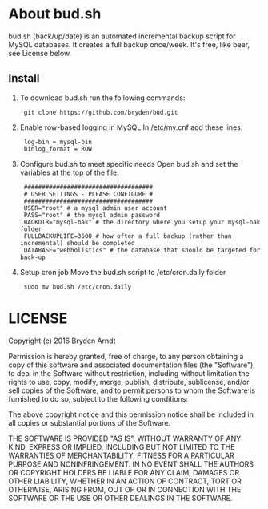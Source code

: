 About bud.sh
==============
bud.sh (back/up/date) is an automated incremental backup script for MySQL databases. It creates a full backup once/week. It's free, like beer, see License below.

Install
--------------

1. To download bud.sh run the following commands:

        git clone https://github.com/bryden/bud.git
        
2. Enable row-based logging in MySQL
In /etc/my.cnf add these lines:

        log-bin = mysql-bin
        binlog_format = ROW

3. Configure bud.sh to meet specific needs
Open bud.sh and set the variables at the top of the file:

        ####################################
        # USER SETTINGS - PLEASE CONFIGURE #
        ####################################
        USER="root" # a mysql admin user account
        PASS="root" # the mysql admin password
        BACKDIR="mysql-bak" # the directory where you setup your mysql-bak folder
        FULLBACKUPLIFE=3600 # how often a full backup (rather than incremental) should be completed
        DATABASE="webholistics" # the database that should be targeted for back-up
4. Setup cron job
Move the bud.sh script to /etc/cron.daily folder

        sudo mv bud.sh /etc/cron.daily

LICENSE
=================
Copyright (c) 2016 Bryden Arndt


Permission is hereby granted, free of charge, to any person obtaining a copy of this software and associated documentation files (the "Software"), to deal in the Software without restriction, including without limitation the rights to use, copy, modify, merge, publish, distribute, sublicense, and/or sell copies of the Software, and to permit persons to whom the Software is furnished to do so, subject to the following conditions:

The above copyright notice and this permission notice shall be included in all copies or substantial portions of the Software.

THE SOFTWARE IS PROVIDED "AS IS", WITHOUT WARRANTY OF ANY KIND, EXPRESS OR IMPLIED, INCLUDING BUT NOT LIMITED TO THE WARRANTIES OF MERCHANTABILITY, FITNESS FOR A PARTICULAR PURPOSE AND NONINFRINGEMENT. IN NO EVENT SHALL THE AUTHORS OR COPYRIGHT HOLDERS BE LIABLE FOR ANY CLAIM, DAMAGES OR OTHER LIABILITY, WHETHER IN AN ACTION OF CONTRACT, TORT OR OTHERWISE, ARISING FROM, OUT OF OR IN CONNECTION WITH THE SOFTWARE OR THE USE OR OTHER DEALINGS IN THE SOFTWARE.
